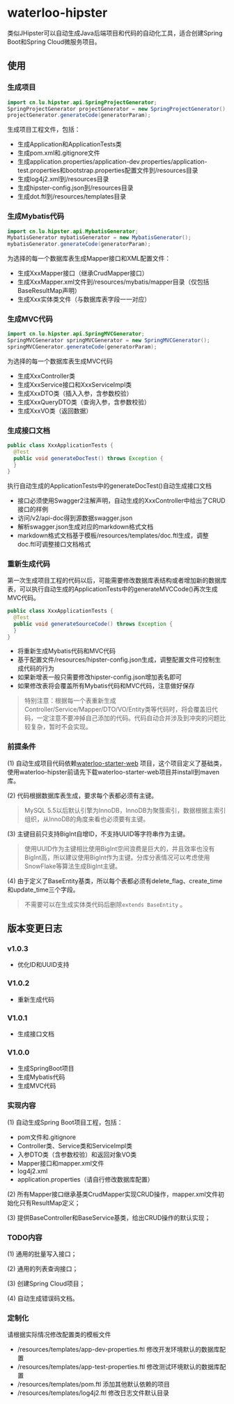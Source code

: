 # waterloo-hipster

类似JHipster可以自动生成Java后端项目和代码的自动化工具，适合创建Spring Boot和Spring Cloud微服务项目。

## 使用

### 生成项目

```java
import cn.lu.hipster.api.SpringProjectGenerator;
SpringProjectGenerator projectGenerator = new SpringProjectGenerator();
projectGenerator.generateCode(generatorParam);
```

生成项目工程文件，包括：

- 生成Application和ApplicationTests类
- 生成pom.xml和.gitignore文件
- 生成application.properties/application-dev.properties/application-test.properties和bootstrap.properties配置文件到/resources目录
- 生成log4j2.xml到/resources目录
- 生成hipster-config.json到/resources目录
- 生成dot.ftl到/resources/templates目录

### 生成Mybatis代码

```java
import cn.lu.hipster.api.MybatisGenerator;
MybatisGenerator mybatisGenerator = new MybatisGenerator();
mybatisGenerator.generateCode(generatorParam);
```

为选择的每一个数据库表生成Mapper接口和XML配置文件：

- 生成XxxMapper接口（继承CrudMapper接口）
- 生成XxxMapper.xml文件到/resources/mybatis/mapper目录（仅包括BaseResultMap声明）
- 生成Xxx实体类文件（与数据库表字段一一对应）

### 生成MVC代码

```java
import cn.lu.hipster.api.SpringMVCGenerator;
SpringMVCGenerator springMVCGenerator = new SpringMVCGenerator();
springMVCGenerator.generateCode(generatorParam);
```

为选择的每一个数据库表生成MVC代码

- 生成XxxController类
- 生成XxxService接口和XxxServiceImpl类
- 生成XxxDTO类（插入入参，含参数校验）
- 生成XxxQueryDTO类（查询入参，含参数校验）
- 生成XxxVO类（返回数据）

### 生成接口文档

```java
public class XxxApplicationTests {
  @Test
  public void generateDocTest() throws Exception {
  }
}
```

执行自动生成的ApplicationTests中的generateDocTest()自动生成接口文档

- 接口必须使用Swagger2注解声明，自动生成的XxxController中给出了CRUD接口的样例
- 访问/v2/api-doc得到源数据swagger.json
- 解析swagger.json生成对应的markdown格式文档
- markdown格式文档基于模板/resources/templates/doc.ftl生成，调整doc.ftl可调整接口文档格式

### 重新生成代码

第一次生成项目工程的代码以后，可能需要修改数据库表结构或者增加新的数据库表，可以执行自动生成的ApplicationTests中的generateMVCCode()再次生成MVC代码。

```java
public class XxxApplicationTests {
  @Test 
  public void generateSourceCode() throws Exception {
  }
}
```

- 将重新生成Mybatis代码和MVC代码
- 基于配置文件/resources/hipster-config.json生成，调整配置文件可控制生成代码的行为
- 如果新增表一般只需要修改hipster-config.json增加表名即可
- 如果修改表将会覆盖所有Mybatis代码和MVC代码，注意做好保存

> 特别注意：根据每一个表重新生成Controller/Service/Mapper/DTO/VO/Entity类等代码时，将会覆盖旧代码，一定注意不要冲掉自己添加的代码。代码自动合并涉及到冲突的问题比较复杂，暂时不会实现。

### 前提条件

(1) 自动生成项目代码依赖[waterloo-starter-web](https://github.com/waterlu/waterloo-starter-web) 项目，这个项目定义了基础类，使用waterloo-hipster前请先下载waterloo-starter-web项目并install到maven库。

(2) 代码根据数据库表生成，要求每个表都必须有主键。

> MySQL 5.5以后默认引擎为InnoDB，InnoDB为聚簇索引，数据根据主索引组织，从InnoDB的角度来看也必须要有主键。

(3) 主键目前只支持BigInt自增ID，不支持UUID等字符串作为主键。

> 使用UUID作为主键相比使用BigInt空间浪费是巨大的，并且效率也没有BigInt高，所以建议使用BigInt作为主键。分库分表情况可以考虑使用SnowFlake等算法生成BigInt主键。

(4) 由于定义了BaseEntity基类，所以每个表都必须有delete_flag、create_time和update_time三个字段。

> 不需要可以在生成实体类代码后删除`extends BaseEntity` 。

## 版本变更日志

### v1.0.3

- 优化ID和UUID支持

### V1.0.2

- 重新生成代码

### V1.0.1

- 生成接口文档

### V1.0.0

- 生成SpringBoot项目
- 生成Mybatis代码
- 生成MVC代码



### 实现内容

(1) 自动生成Spring Boot项目工程，包括：

- pom文件和.gitignore
- Controller类、Service类和ServiceImpl类
- 入参DTO类（含参数校验）和返回对象VO类
- Mapper接口和mapper.xml文件
- log4j2.xml
- application.properties（请自行修改数据库配置）

(2) 所有Mapper接口继承基类CrudMapper实现CRUD操作，mapper.xml文件初始化只有ResultMap定义；

(3) 提供BaseController和BaseService基类，给出CRUD操作的默认实现；

### TODO内容

(1) 通用的批量写入接口；

(2) 通用的列表查询接口；

(3) 创建Spring Cloud项目；

(4) 自动生成错误码文档。

### 定制化

请根据实际情况修改配置类的模板文件

- /resources/templates/app-dev-properties.ftl 修改开发环境默认的数据库配置
- /resources/templates/app-test-properties.ftl 修改测试环境默认的数据库配置
- /resources/templates/pom.ftl 添加其他默认依赖的项目
- /resources/templates/log4j2.ftl 修改日志文件默认目录